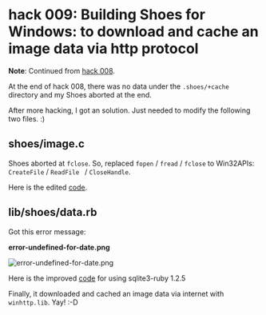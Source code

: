 hack 009: Building Shoes for Windows: to download and cache an image data via http protocol
===========================================================================================

**Note**: Continued from [hack 008](http://github.com/ashbb/shoes_hack_note/tree/master/md/hack008.md).

At the end of hack 008, there was no data under the `.shoes/+cache` directory and my Shoes aborted at the end.

After more hacking, I got an solution. Just needed to modify the following two files. :)

shoes/image.c
-------------

Shoes aborted at `fclose`. So, replaced `fopen` / `fread` / `fclose` to Win32APIs: `CreateFile` / `ReadFile ` / `CloseHandle`.

Here is the edited [code](http://github.com/ashbb/shoes/commit/4271b8035ca61cd9fd17042f75dc71c250bf8af6).


lib/shoes/data.rb
-----------------

Got this error message:

**error-undefined-for-date.png**

![error-undefined-for-date.png](http://github.com/ashbb/shoes_hack_note/raw/master/img/error-undefined-for-date.png)


Here is the improved [code](http://github.com/ashbb/shoes/commit/c4621b904ea0a1f7f6236c7f407a632bf4973936) for using sqlite3-ruby 1.2.5

Finally, it downloaded and cached an image data via internet with `winhttp.lib`. Yay! :-D
